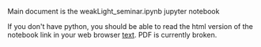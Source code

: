 Main document is the weakLight_seminar.ipynb jupyter notebook

If you don't have python, you should be able to read the html version of the notebook link in your web browser [text](weakLight_seminar.html). PDF is currently broken.
